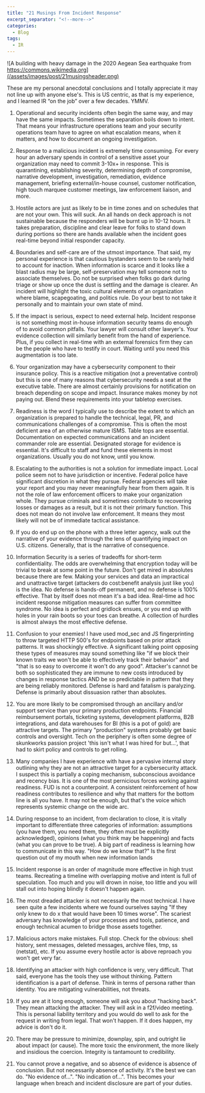 ```yaml
---
title: "21 Musings From Incident Response"
excerpt_separator: "<!--more-->"
categories:
  - Blog
tags:
  - IR
---
```


![A building with heavy damage in the 2020 Aegean Sea earthquake from https://commons.wikimedia.org](/assets/images/post/21musingsheader.png)

These are my personal anecdotal conclusions and I totally appreciate it may not line up with anyone else's. This is US centric, as that is my experience, and I learned IR “on the job” over a few decades.  YMMV.

<!--more-->

1. Operational and security incidents often begin the same way, and may have the same impacts. Sometimes the separation boils down to intent.  That means your infrastructure operations team and your security operations team have to agree on what escalation means, when it matters, and how to document an ongoing investigation. 

2. Response to a malicious incident is extremely time consuming. For every hour an adversary spends in control of a sensitive asset your organization may need to commit 3-10x+ in response. This is quarantining, establishing severity, determining depth of compromise, narrative development, investigation, remediation, evidence management, briefing external/in-house counsel, customer notification, high touch marquee customer meetings, law enforcement liaison, and more.

3. Hostile actors are just as likely to be in time zones and on schedules that are not your own.  This will suck. An all hands on deck approach is not sustainable because the responders will be burnt up in 10-12 hours. It takes preparation, discipline and clear leave for folks to stand down during portions so there are hands available when the incident goes real-time beyond initial responder capacity.

4. Boundaries and self-care are of the utmost importance. That said, my personal experience is that cautious bystanders seem to be rarely held to account for inaction. When information is scarce and it looks like a blast radius may be large, self-preservation may tell someone not to associate themselves.  Do not be surprised when folks go dark during triage or show up once the dust is settling and the damage is clearer. An incident will highlight the toxic cultural elements of an organization where blame, scapegoating, and politics rule. Do your best to not take it personally and to maintain your own state of mind.

5. If the impact is serious, expect to need external help. Incident response is not something most in-house information security teams do enough of to avoid common pitfalls. Your lawyer will consult other lawyer's. Your evidence collection will similarly benefit from the hand of experience. Plus, if you collect in real-time with an external forensics firm they can be the people who have to testify in court.  Waiting until you need this augmentation is too late. 

6. Your organization may have a cybersecurity component to their insurance policy.  This is a reactive mitigation (not a preventative control) but this is one of many reasons that cybersecurity needs a seat at the executive table.  There are almost certainly provisions for notification on breach depending on scope and impact.  Insurance makes money by not paying out.  Blend these requirements into your tabletop exercises.

7. Readiness is the word I typically use to describe the extent to which an organization is prepared to handle the technical, legal, PR, and communications challenges of a compromise. This is often the most deficient area of an otherwise mature ISMS. Table tops are essential. Documentation on expected communications and an incident commander role are essential. Designated storage for evidence is essential. It's difficult to staff and fund these elements in most organizations. Usually you do not know, until you know.

8. Escalating to the authorities is not a solution for immediate impact. Local police seem not to have jurisdiction or incentive. Federal police have significant discretion in what they pursue. Federal agencies will take your report and you may never meaningfully hear from them again. It is not the role of law enforcement officers to make your organization whole. They pursue criminals and sometimes contribute to recovering losses or damages as a result, but it is not their primary function. This does not mean do not involve law enforcement. It means they most likely will not be of immediate tactical assistance.

9. If you do end up on the phone with a three letter agency, walk out the narrative of your evidence through the lens of quantifying impact on U.S. citizens. Generally, that is the narrative of consequence.

10. Information Security is a series of tradeoffs for short-term confidentiality. The odds are overwhelming that encryption today will be trivial to break at some point in the future. Don't get mired in absolutes because there are few. Making your services and data an impractical and unattractive target (attackers do cost:benefit analysis just like you) is the idea. No defense is hands-off permanent, and no defense is 100% effective. That by itself does not mean it's a bad idea. Real-time ad hoc incident response mitigation measures can suffer from committee syndrome. No idea is perfect and gridlock ensues, or you end up with holes in your rain boots so your toes can breathe. A collection of hurdles is almost always the most effective defense.

11. Confusion to your enemies! I have used mod_sec and JS fingerprinting to throw targeted HTTP 500's for endpoints based on prior attack patterns. It was shockingly effective.  A significant talking point opposing these types of measures may sound something like "if we block their known traits we won't be able to effectively track their behavior" and "that is so easy to overcome it won't do any good". Attacker's cannot be both so sophisticated they are immune to new costs introduced by changes in response tactics AND be so predictable in pattern that they are being reliably monitored. Defense is hard and fatalism is paralyzing. Defense is primarily about dissuasion rather than absolutes.

12. You are more likely to be compromised through an ancillary and/or support service than your primary production endpoints. Financial reimbursement portals, ticketing systems, development platforms, B2B integrations, and data warehouses for BI (this is a pot of gold) are attractive targets. The primary "production" systems probably get basic controls and oversight. Tech on the periphery is often some degree of skunkworks passion project 'this isn't what I was hired for but...', that had to skirt policy and controls to get rolling.

13. Many companies I have experience with have a pervasive internal story outlining why they are not an attractive target for a cybersecurity attack. I suspect this is partially a coping mechanism, subconscious avoidance and recency bias. It is one of the most pernicious forces working against readiness. FUD is not a counterpoint. A consistent reinforcement of how readiness contributes to resilience and why that matters for the bottom line is all you have. It may not be enough, but that's the voice which represents systemic change on the wide arc.

14. During response to an incident, from declaration to close, it is vitally important to differentiate three categories of information: assumptions (you have them, you need them, they often must be explicitly acknowledged), opinions (what you think may be happening) and facts (what you can prove to be true). A big part of readiness is learning how to communicate in this way. "How do we know that?" Is the first question out of my mouth when new information lands

15. Incident response is an order of magnitude more effective in high trust teams. Recreating a timeline with overlapping motive and intent is full of speculation. Too much and you will drown in noise, too little and you will stall out into hoping blindly it doesn't happen again.

16. The most dreaded attacker is not necessarily the most technical. I have seen quite a few incidents where we found ourselves saying "If they only knew to do x that would have been 10 times worse". The scariest adversary has knowledge of your processes and tools, patience, and enough technical acumen to bridge those assets together.

17. Malicious actors make mistakes. Full stop. Check for the obvious: shell history, sent messages, deleted messages, archive files, tmp, ss (netstat), etc. If you assume every hostile actor is above reproach you won't get very far.

18. Identifying an attacker with high confidence is very, very difficult. That said, everyone has the tools they use without thinking. Pattern identification is a part of defense. Think in terms of persona rather than identity.  You are mitigating vulnerabilities, not threats.

19. If you are at it long enough, someone will ask you about "hacking back". They mean attacking the attacker. They will ask in a f2f/video meeting. This is personal liability territory and you would do well to ask for the request in writing from legal. That won't happen. If it does happen, my advice is don't do it. 

20. There may be pressure to minimize, downplay, spin, and outright lie about impact (or cause). The more toxic the environment, the more likely and insidious the coercion. Integrity is tantamount to credibility.

21. You cannot prove a negative, and so absence of evidence is absence of conclusion. But not necessarily absence of activity. It's the best we can do. "No evidence of...". "No indication of...". This becomes your language when breach and incident disclosure are part of your duties.
